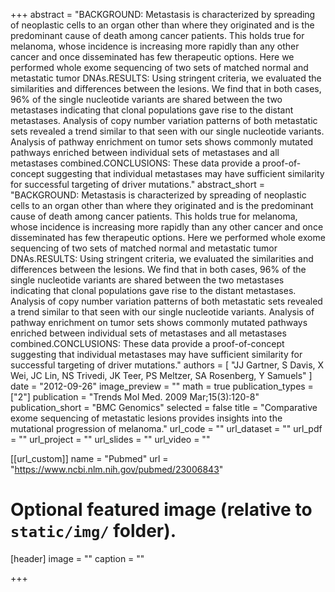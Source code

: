 +++
abstract = "BACKGROUND: Metastasis is characterized by spreading of neoplastic cells to an organ other than where they originated and is the predominant cause of death among cancer patients. This holds true for melanoma, whose incidence is increasing more rapidly than any other cancer and once disseminated has few therapeutic options. Here we performed whole exome sequencing of two sets of matched normal and metastatic tumor DNAs.RESULTS: Using stringent criteria, we evaluated the similarities and differences between the lesions. We find that in both cases, 96% of the single nucleotide variants are shared between the two metastases indicating that clonal populations gave rise to the distant metastases. Analysis of copy number variation patterns of both metastatic sets revealed a trend similar to that seen with our single nucleotide variants. Analysis of pathway enrichment on tumor sets shows commonly mutated pathways enriched between individual sets of metastases and all metastases combined.CONCLUSIONS: These data provide a proof-of-concept suggesting that individual metastases may have sufficient similarity for successful targeting of driver mutations."
abstract_short = "BACKGROUND: Metastasis is characterized by spreading of neoplastic cells to an organ other than where they originated and is the predominant cause of death among cancer patients. This holds true for melanoma, whose incidence is increasing more rapidly than any other cancer and once disseminated has few therapeutic options. Here we performed whole exome sequencing of two sets of matched normal and metastatic tumor DNAs.RESULTS: Using stringent criteria, we evaluated the similarities and differences between the lesions. We find that in both cases, 96% of the single nucleotide variants are shared between the two metastases indicating that clonal populations gave rise to the distant metastases. Analysis of copy number variation patterns of both metastatic sets revealed a trend similar to that seen with our single nucleotide variants. Analysis of pathway enrichment on tumor sets shows commonly mutated pathways enriched between individual sets of metastases and all metastases combined.CONCLUSIONS: These data provide a proof-of-concept suggesting that individual metastases may have sufficient similarity for successful targeting of driver mutations."
authors = [ "JJ Gartner, S Davis, X Wei, JC Lin, NS Trivedi, JK Teer, PS Meltzer, SA Rosenberg, Y Samuels"  ] 
date = "2012-09-26"
image_preview = ""
math = true
publication_types = ["2"] 
publication = "Trends Mol Med. 2009 Mar;15(3):120-8"
publication_short = "BMC Genomics"
selected = false
title = "Comparative exome sequencing of metastatic lesions provides insights into the mutational progression of melanoma."
url_code = ""
url_dataset = ""
url_pdf = ""
url_project = ""
url_slides = ""
url_video = ""

[[url_custom]]
name = "Pubmed"
url = "https://www.ncbi.nlm.nih.gov/pubmed/23006843"

# Optional featured image (relative to `static/img/` folder).
[header]
image = ""
caption = ""

+++

